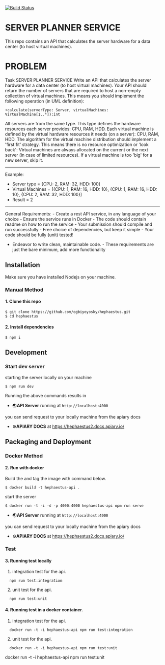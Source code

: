<a href="https://travis-ci.org/sidhantpanda/docker-express-typescript-boilerplate">
  <img src="https://travis-ci.org/sidhantpanda/docker-express-typescript-boilerplate.svg?branch=master" alt="Build Status" />
</a>

# SERVER PLANNER SERVICE

This repo contains an API that calculates the server hardware for a data center (to host virtual machines).

# PROBLEM

Task
SERVER PLANNER SERVICE
Write an API that calculates the server hardware for a data center (to host virtual machines).
Your API should return the number of servers that are required to host a non-empty collection of
virtual machines.
This means you should implement the following operation (in UML definition):

```
+calculate(serverType: Server, virtualMachines: VirtualMachine[1..*]):int
```

All servers are from the same type. This type defines the hardware resources each server provides:
CPU, RAM, HDD.
Each virtual machine is defined by the virtual hardware resources it needs (on a server): CPU, RAM,
HDD.
The algorithm for the virtual machine distribution should implement a 'first fit' strategy.
This means there is no resource optimization or 'look back': Virtual machines are always allocated on
the current or the next server (in case of limited resources).
If a virtual machine is too 'big' for a new server, skip it.

---

Example:

- Server type = {CPU: 2, RAM: 32, HDD: 100}
- Virtual Machines = [{CPU: 1, RAM: 16, HDD: 10}, {CPU: 1, RAM: 16, HDD: 10}, {CPU: 2, RAM: 32,
  HDD: 100}]
- Result = 2

---

General Requirements: - Create a rest API service, in any language of your choice - Ensure the service runs in Docker - The code should contain readme on how to run the service - Your submission should compile and run successfully - Free choice of dependencies, but keep it simple - Your code should be fully (unit) tested!  
 - Endeavor to write clean, maintainable code. - These requirements are just the bare minimum, add more functionality

## Installation

Make sure you have installed Nodejs on your machine.

### Manual Method

#### 1. Clone this repo

```
$ git clone https://github.com/ogbiyoyosky/hephaestus.git
$ cd hephaestus
```

#### 2. Install dependencies

```
$ npm i
```

## Development

### Start dev server

starting the server locally on your machine

```
$ npm run dev
```

Running the above commands results in

- 🌏**API Server** running at `http://localhost:4000`

you can send request to your locally machine from the apiary docs

- ⚙️**APIARY DOCS** at https://hephaestus2.docs.apiary.io/

## Packaging and Deployment

### Docker Method

#### 2. Run with docker

Build the and tag the image with command below.

```
$ docker build -t hephaestus-api .
```

start the server

```
$ docker run -t -i -d -p 4000:4000 hephaestus-api npm run serve
```

- 🌏**API Server** running at `http://localhost:4000`

you can send request to your locally machine from the apiary docs

- ⚙️**APIARY DOCS** at https://hephaestus2.docs.apiary.io/

### Test

#### 3. Running test locally

1. integration test for the api.

```
  npm run test:integration
```

2. unit test for the api.

```
  npm run test:unit
```

#### 4. Running test in a docker container.

1. integration test for the api.

```
  docker run -t -i hephaestus-api npm run test:integration
```

2. unit test for the api.

```
  docker run -t -i hephaestus-api npm run test:unit
```

docker run -t -i hephaestus-api npm run test:unit
